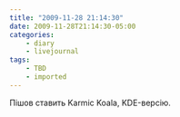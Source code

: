```yaml
---
title: "2009-11-28 21:14:30"
date: 2009-11-28T21:14:30-05:00
categories:
    - diary
    - livejournal
tags:
    - TBD
    - imported
---
```


Пішов ставить Karmic Koala, KDE-версію.